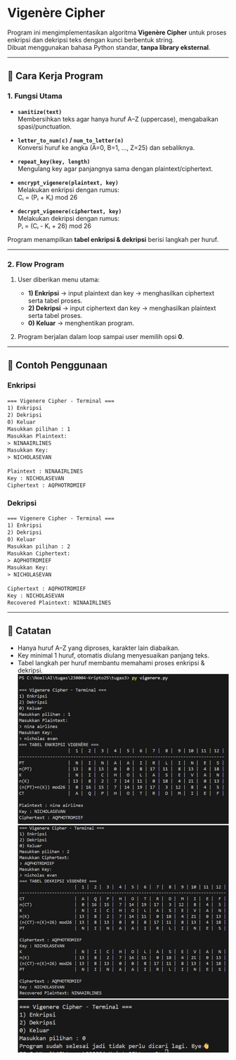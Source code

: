 # Vigenère Cipher

Program ini mengimplementasikan algoritma **Vigenère Cipher** untuk proses enkripsi dan dekripsi teks dengan kunci berbentuk string.  
Dibuat menggunakan bahasa Python standar, **tanpa library eksternal**.

---

## 📌 Cara Kerja Program

### 1. Fungsi Utama
- **`sanitize(text)`**  
  Membersihkan teks agar hanya huruf A–Z (uppercase), mengabaikan spasi/punctuation.

- **`letter_to_num(c)` / `num_to_letter(n)`**  
  Konversi huruf ke angka (A=0, B=1, …, Z=25) dan sebaliknya.

- **`repeat_key(key, length)`**  
  Mengulang key agar panjangnya sama dengan plaintext/ciphertext.

- **`encrypt_vigenere(plaintext, key)`**  
  Melakukan enkripsi dengan rumus:  
  Cᵢ = (Pᵢ + Kᵢ) mod 26

- **`decrypt_vigenere(ciphertext, key)`**  
  Melakukan dekripsi dengan rumus:  
  Pᵢ = (Cᵢ - Kᵢ + 26) mod 26

Program menampilkan **tabel enkripsi & dekripsi** berisi langkah per huruf.

---

### 2. Flow Program
1. User diberikan menu utama:
   - **1) Enkripsi** → input plaintext dan key → menghasilkan ciphertext serta tabel proses.  
   - **2) Dekripsi** → input ciphertext dan key → menghasilkan plaintext serta tabel proses.  
   - **0) Keluar** → menghentikan program.

2. Program berjalan dalam loop sampai user memilih opsi **0**.

---

## 📌 Contoh Penggunaan

### Enkripsi
```
=== Vigenere Cipher - Terminal ===
1) Enkripsi
2) Dekripsi
0) Keluar
Masukkan pilihan : 1
Masukkan Plaintext:
> NINAAIRLINES
Masukkan Key:
> NICHOLASEVAN

Plaintext : NINAAIRLINES
Key : NICHOLASEVAN
Ciphertext : AQPHOTRDMIEF
```

### Dekripsi
```
=== Vigenere Cipher - Terminal ===
1) Enkripsi
2) Dekripsi
0) Keluar
Masukkan pilihan : 2
Masukkan Ciphertext:
> AQPHOTRDMIEF
Masukkan Key:
> NICHOLASEVAN

Ciphertext : AQPHOTRDMIEF
Key : NICHOLASEVAN
Recovered Plaintext: NINAAIRLINES
```

---

## 📌 Catatan
- Hanya huruf A–Z yang diproses, karakter lain diabaikan.  
- Key minimal 1 huruf, otomatis diulang menyesuaikan panjang teks.  
- Tabel langkah per huruf membantu memahami proses enkripsi & dekripsi.  
![alt text](image.png)
![alt text](image-1.png)
![alt text](image-2.png)